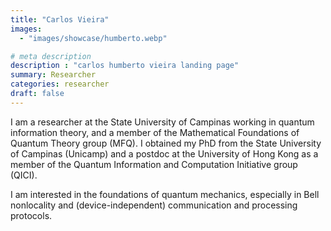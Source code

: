```yaml
---
title: "Carlos Vieira"
images: 
  - "images/showcase/humberto.webp"

# meta description
description : "carlos humberto vieira landing page"
summary: Researcher
categories: researcher
draft: false
---
```



I am a researcher at the State University of Campinas working in quantum information theory, and a member of the Mathematical Foundations of Quantum Theory group (MFQ). I obtained my PhD from the State University of Campinas (Unicamp) and a postdoc at the University of Hong Kong as a member of the Quantum Information and Computation Initiative group (QICI).

I am interested in the foundations of quantum mechanics, especially in Bell nonlocality and (device-independent) communication and processing protocols.
